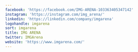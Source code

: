 ```yaml
---
facebook: 'https://facebook.com/IMG-ARENA-103363405347142'
instagram: 'https://instagram.com/img_arena/'
linkedin: 'https://linkedin.com/company/imgarena'
logohandle: imgarena
sort: imgarena
title: IMG ARENA
twitter: IMGArena
website: 'https://www.imgarena.com/'
---
```

